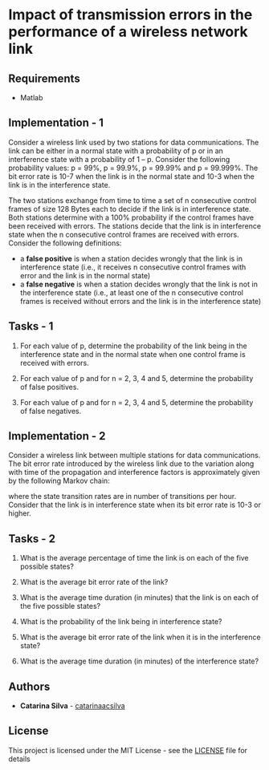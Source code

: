 # Impact of transmission errors in the performance of a wireless network link


## Requirements

- Matlab

## Implementation - 1

Consider a wireless link used by two stations for data communications. The link can be either
in a normal state with a probability of p or in an interference state with a probability of 1 – p.
Consider the following probability values: p = 99%, p = 99.9%, p = 99.99% and p = 99.999%.
The bit error rate is 10-7 when the link is in the normal state and 10-3 when the link is in the
interference state.

The two stations exchange from time to time a set of n consecutive control frames of size 128
Bytes each to decide if the link is in interference state. Both stations determine with a 100%
probability if the control frames have been received with errors. The stations decide that the
link is in interference state when the n consecutive control frames are received with errors.
Consider the following definitions:

- a **false positive** is when a station decides wrongly that the link is in interference state (i.e.,
it receives n consecutive control frames with error and the link is in the normal state)
- a **false negative** is when a station decides wrongly that the link is not in the interference
state (i.e., at least one of the n consecutive control frames is received without errors and
the link is in the interference state)

## Tasks - 1

1. For each value of p, determine the probability of the link being in the interference state
and in the normal state when one control frame is received with errors.

2. For each value of p and for n = 2, 3, 4 and 5, determine the probability of false
positives.

3. For each value of p and for n = 2, 3, 4 and 5, determine the probability of false
negatives.


## Implementation - 2

Consider a wireless link between multiple stations for data communications. The bit error rate
introduced by the wireless link due to the variation along with time of the propagation and
interference factors is approximately given by the following Markov chain:




where the state transition rates are in number of transitions per hour. Consider that the link is
in interference state when its bit error rate is 10-3
or higher.

## Tasks - 2

1. What is the average percentage of time the link is on each of the five possible states?

2. What is the average bit error rate of the link?

3. What is the average time duration (in minutes) that the link is on each of the five
possible states?

4. What is the probability of the link being in interference state?

5. What is the average bit error rate of the link when it is in the interference state?

6. What is the average time duration (in minutes) of the interference state?

## Authors

* **Catarina Silva** - [catarinaacsilva](https://github.com/catarinaacsilva)

## License

This project is licensed under the MIT License - see the [LICENSE](LICENSE) file for details